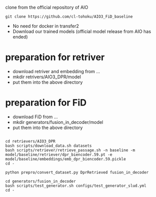 clone from the official repository of AIO
```
git clone https://github.com/cl-tohoku/AIO3_FiD_baseline
```
- No need for docker in transfer2
- Download our trained models (official model release from AIO has ended)
# preparation for retriver
- download retriver and embedding from ...
- mkdir retrivers/AIO3_DPR/model
- put them into the above directory

# preparation for FiD
- download FiD from ...
- mkdir generators/fusion_in_decoder/model
- put them into the above directory 

```

cd retrievers/AIO3_DPR
bash scripts/download_data.sh datasets
bash scripts/retriever/retrieve_passage.sh -n baseline -m model/baseline/retriever/dpr_biencoder.59.pt -e model/baseline/embeddings/emb_dpr_biencoder.59.pickle
cd -

python prepro/convert_dataset.py DprRetrieved fusion_in_decoder

cd generators/fusion_in_decoder
bash scripts/test_generator.sh configs/test_generator_slud.yml
cd -
```

